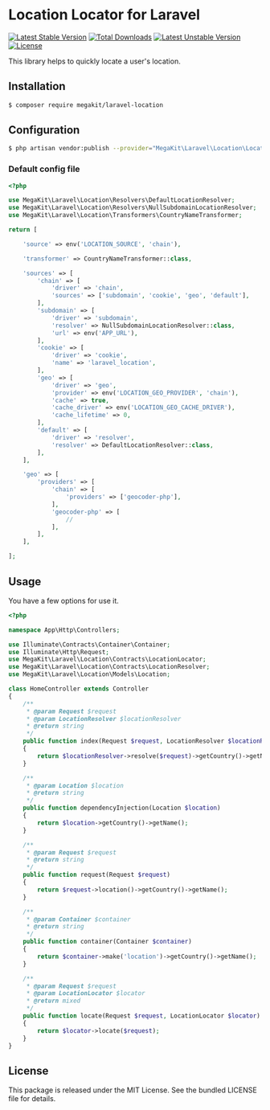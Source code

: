 Location Locator for Laravel
============================

[![Latest Stable Version](https://poser.pugx.org/megakit/laravel-location/v/stable)](https://packagist.org/packages/megakit/laravel-location)
[![Total Downloads](https://poser.pugx.org/megakit/laravel-location/downloads)](https://packagist.org/packages/megakit/laravel-location)
[![Latest Unstable Version](https://poser.pugx.org/megakit/laravel-location/v/unstable)](https://packagist.org/packages/megakit/laravel-location)
[![License](https://poser.pugx.org/megakit/laravel-location/license)](https://packagist.org/packages/megakit/laravel-location)

This library helps to quickly locate a user's location.

Installation
------------

```sh
$ composer require megakit/laravel-location
```

Configuration
-------------

```sh
$ php artisan vendor:publish --provider="MegaKit\Laravel\Location\LocationServiceProvider"
```

### Default config file

```php
<?php

use MegaKit\Laravel\Location\Resolvers\DefaultLocationResolver;
use MegaKit\Laravel\Location\Resolvers\NullSubdomainLocationResolver;
use MegaKit\Laravel\Location\Transformers\CountryNameTransformer;

return [

    'source' => env('LOCATION_SOURCE', 'chain'),

    'transformer' => CountryNameTransformer::class,

    'sources' => [
        'chain' => [
            'driver' => 'chain',
            'sources' => ['subdomain', 'cookie', 'geo', 'default'],
        ],
        'subdomain' => [
            'driver' => 'subdomain',
            'resolver' => NullSubdomainLocationResolver::class,
            'url' => env('APP_URL'),
        ],
        'cookie' => [
            'driver' => 'cookie',
            'name' => 'laravel_location',
        ],
        'geo' => [
            'driver' => 'geo',
            'provider' => env('LOCATION_GEO_PROVIDER', 'chain'),
            'cache' => true,
            'cache_driver' => env('LOCATION_GEO_CACHE_DRIVER'),
            'cache_lifetime' => 0,
        ],
        'default' => [
            'driver' => 'resolver',
            'resolver' => DefaultLocationResolver::class,
        ],
    ],

    'geo' => [
        'providers' => [
            'chain' => [
                'providers' => ['geocoder-php'],
            ],
            'geocoder-php' => [
                //
            ],
        ],
    ],

];
```

Usage
-----

You have a few options for use it.

```php
<?php

namespace App\Http\Controllers;

use Illuminate\Contracts\Container\Container;
use Illuminate\Http\Request;
use MegaKit\Laravel\Location\Contracts\LocationLocator;
use MegaKit\Laravel\Location\Contracts\LocationResolver;
use MegaKit\Laravel\Location\Models\Location;

class HomeController extends Controller
{
    /**
     * @param Request $request
     * @param LocationResolver $locationResolver
     * @return string
     */
    public function index(Request $request, LocationResolver $locationResolver)
    {
        return $locationResolver->resolve($request)->getCountry()->getName();
    }

    /**
     * @param Location $location
     * @return string
     */
    public function dependencyInjection(Location $location)
    {
        return $location->getCountry()->getName();
    }

    /**
     * @param Request $request
     * @return string
     */
    public function request(Request $request)
    {
        return $request->location()->getCountry()->getName();
    }

    /**
     * @param Container $container
     * @return string
     */
    public function container(Container $container)
    {
        return $container->make('location')->getCountry()->getName();
    }

    /**
     * @param Request $request
     * @param LocationLocator $locator
     * @return mixed
     */
    public function locate(Request $request, LocationLocator $locator)
    {
        return $locator->locate($request);
    }
}
```

License
-------

This package is released under the MIT License. See the bundled LICENSE file for details.
